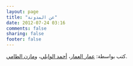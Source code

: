 ```yaml
---
layout: page
title: "عن المدونة"
date: 2012-07-24 03:16
comments: false
sharing: false
footer: false
---
```

كتب بواسطة: [عمار العمار](http://twitter.com/a3ammar)، [أحمد الوابلي](http://twitter.com/ahmadalwably)، و[مازن الطامي](http://twitter.com/xternl).